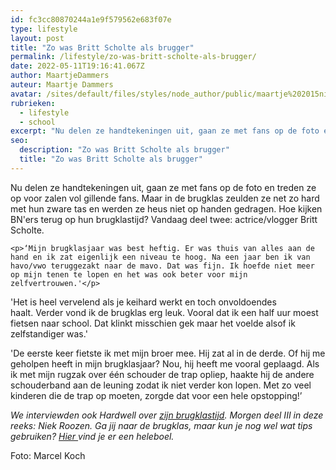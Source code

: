 ```yaml
---
id: fc3cc80870244a1e9f579562e683f07e
type: lifestyle
layout: post
title: "Zo was Britt Scholte als brugger"
permalink: /lifestyle/zo-was-britt-scholte-als-brugger/
date: 2022-05-11T19:16:41.067Z
author: MaartjeDammers
auteur: Maartje Dammers
avatar: /sites/default/files/styles/node_author/public/maartje%202015nieuw.jpg?itok=7dLFVk05
rubrieken:
  - lifestyle
  - school
excerpt: "Nu delen ze handtekeningen uit, gaan ze met fans op de foto en treden ze op voor zalen vol gillende fans. Maar in de brugklas zeulden ze net zo hard met hun zware tas en werden ze heus niet op handen gedragen. Hoe kijken BN'ers terug op hun brugklastijd? Vandaag deel twee: actrice/vlogger Britt Scholte.   "
seo:
  description: "Zo was Britt Scholte als brugger"
  title: "Zo was Britt Scholte als brugger"
---
```

Nu delen ze handtekeningen uit, gaan ze met fans op de foto en treden ze op voor zalen vol gillende fans. Maar in de brugklas zeulden ze net zo hard met hun zware tas en werden ze heus niet op handen gedragen. Hoe kijken BN'ers terug op hun brugklastijd? Vandaag deel twee: actrice/vlogger Britt Scholte.   

    <p>‘Mijn brugklasjaar was best heftig. Er was thuis van alles aan de hand en ik zat eigenlijk een niveau te hoog. Na een jaar ben ik van havo/vwo teruggezakt naar de mavo. Dat was fijn. Ik hoefde niet meer op mijn tenen te lopen en het was ook beter voor mijn zelfvertrouwen.'</p>
<p>'Het is heel vervelend als je keihard werkt en toch onvoldoendes haalt. Verder vond ik de brugklas erg leuk. Vooral dat ik een half uur moest fietsen naar school. Dat klinkt misschien gek maar het voelde alsof ik zelfstandiger was.'</p>
<p>'De eerste keer fietste ik met mijn broer mee. Hij zat al in de derde. Of hij me geholpen heeft in mijn brugklasjaar? Nou, hij heeft me vooral geplaagd. Als ik met mijn rugzak over één schouder de trap opliep, haakte hij de andere schouderband aan de leuning zodat ik niet verder kon lopen. Met zo veel kinderen die de trap op moeten, zorgde dat voor een hele opstopping!’</p>
<p><em>We interviewden ook Hardwell over <a href="/school/dj-hardwell-natuurlijk-ben-ik-er-weleens-uitgestuurd">zijn brugklastijd</a>. Morgen deel III in deze reeks: Niek Roozen. Ga jij naar de brugklas, maar kun je nog wel wat tips gebruiken? <a href="/brugklas">Hier </a>vind je er een heleboel.</em></p>
<p>Foto: Marcel Koch</p>  

